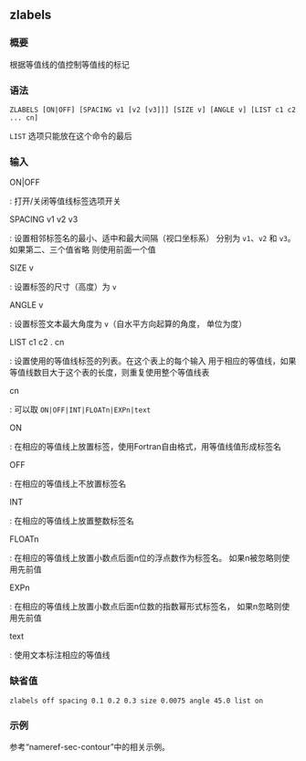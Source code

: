 ## zlabels 

### 概要

根据等值线的值控制等值线的标记

### 语法

``` {.bash}
ZLABELS [ON|OFF] [SPACING v1 [v2 [v3]]] [SIZE v] [ANGLE v] [LIST c1 c2 ... cn]
```

`LIST` 选项只能放在这个命令的最后

### 输入

ON|OFF

:   打开/关闭等值线标签选项开关

SPACING v1 v2 v3

:   设置相邻标签名的最小、适中和最大间隔（视口坐标系） 分别为 `v1`、`v2`
    和 `v3`。如果第二、三个值省略 则使用前面一个值

SIZE v

:   设置标签的尺寸（高度）为 `v`

ANGLE v

:   设置标签文本最大角度为 `v`（自水平方向起算的角度， 单位为度）

LIST c1 c2 . cn

:   设置使用的等值线标签的列表。在这个表上的每个输入
    用于相应的等值线，如果等值线数目大于这个表的长度，则重复使用整个等值线表

cn

:   可以取 `ON|OFF|INT|FLOATn|EXPn|text`

ON

:   在相应的等值线上放置标签，使用Fortran自由格式，用等值线值形成标签名

OFF

:   在相应的等值线上不放置标签名

INT

:   在相应的等值线上放置整数标签名

FLOATn

:   在相应的等值线上放置小数点后面n位的浮点数作为标签名。
    如果n被忽略则使用先前值

EXPn

:   在相应的等值线上放置小数点后面n位数的指数幂形式标签名，
    如果n忽略则使用先前值

text

:   使用文本标注相应的等值线

### 缺省值

``` {.bash}
zlabels off spacing 0.1 0.2 0.3 size 0.0075 angle 45.0 list on
```

### 示例

参考“nameref-sec-contour”中的相关示例。
